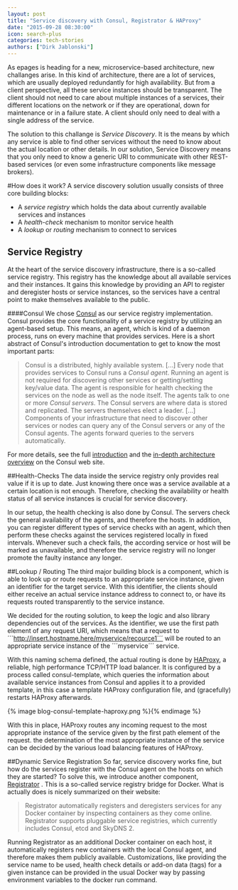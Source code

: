 ```yaml
---
layout: post
title: "Service discovery with Consul, Registrator & HAProxy"
date: "2015-09-28 08:30:00"
icon: search-plus
categories: tech-stories
authors: ["Dirk Jablonski"]
---
```


As epages is heading for a new, microservice-based architecture, new challanges arise. In this kind of architecture, there are a lot of services, which are usually deployed redundantly for high availability. But from a client perspective, all these service instances should be transparent. The client should not need to care about multiple instances of a services, their different locations on the network or if they are operational, down for maintenance or in a failure state. A client should only need to deal with a single address of the service.

The solution to this challange is *Service Discovery*. It is the means by which any service is able to find other services without the need to know about the actual location or other details. In our solution, Service Discovery means that you only need to know a generic URI to communicate with other REST-based services (or even some infrastructure components like message brokers).

#How does it work?
A service discovery solution usually consists of three core building blocks:

* A *service registry* which holds the data about currently available services and instances
* A *health-check* mechanism to monitor service health
* A *lookup* or *routing* mechanism to connect to services

## Service Registry
At the heart of the service discovery infrastructure, there is a so-called service registry. This registry has the knowledge about all available services and their instances. It gains this knowledge by providing an API to register and deregister hosts or service instances, so the services have a central point to make themselves available to the public.

####Consul
We chose [Consul](https://consul.io/) as our service registry implementation. Consul provides the core functionality of a service registry by utilizing an agent-based setup. This means, an agent, which is kind of a daemon process, runs on every machine that provides services. Here is a short abstract of Consul's introduction documentation to get to know the most important parts:

>Consul is a distributed, highly available system. [...]
>Every node that provides services to Consul runs a *Consul agent*.  Running an agent is not required for discovering other services or getting/setting key/value data. The agent is responsible for health checking the services on the node as well as the node itself.
>The agents talk to one or more *Consul servers*. The Consul servers are where data is stored and replicated. The servers themselves elect a leader.
>[...]
>Components of your infrastructure that need to discover other services or nodes can query any of the Consul servers 
>or any of the Consul agents. The agents forward queries to the servers automatically.

For more details, see the full [introduction](https://www.consul.io/intro/index.html)  and the [in-depth architecture overview](https://www.consul.io/docs/internals/architecture.html) on the Consul web site.

##Health-Checks
The data inside the service registry only provides real value if it is up to date. Just knowing there once was a service available at a certain location is not enough. Therefore, checking the availability or health status of all service instances is crucial for service discovery.

In our setup, the health checking is also done by Consul. The servers check the general availability of the agents, and therefore the hosts. In addition, you can register different types of service checks with an agent, which then perform these checks against the services registered locally in fixed intervals. Whenever such a check fails, the according service or host will be marked as unavailable, and therefore the service registry will no longer promote the faulty instance any longer.

##Lookup / Routing
The third major building block is a component, which is able to look up or route requests to an appropriate service instance, given an identifier for the target service. With this identifier, the clients should either receive an actual service instance address to connect to, or have its requests routed transparently to the service instance.

We decided for the routing solution, to keep the logic and also library dependencies out of the services. As the identifier, we use the first path element of any request URI, which means that a request to ´´´http://insert.hostname.here/myservice/recource1´´´ will be routed to an appropriate service instance of the ´´´myservice´´´ service.

With this naming schema defined, the actual routing is done by [HAProxy](http://www.haproxy.org/), a reliable, high performance TCP/HTTP load balancer. It is configured by a process called consul-template, which queries the information about available service instances from Consul and applies it to a provided template, in this case a template HAProxy configuration file, and (gracefully) restarts HAProxy afterwards.

{% image blog-consul-template-haproxy.png %}{% endimage %}

With this in place, HAProxy routes any incoming request to the most appropriate instance of the service given by the first path element of the request. the determination of the most appropriate instance of the service can be decided by the various load balancing features of HAProxy.

##Dynamic Service Registration
So far, service discovery works fine, but how do the services register with the Consul agent on the hosts on which they are started? To solve this, we introduce another component, [Registrator](http://gliderlabs.com/registrator/latest/) . This is a so-called service registry bridge for Docker. What is actually does is nicely summarized on their website:

>Registrator automatically registers and deregisters services for any Docker container by inspecting containers as they come online. Registrator supports pluggable service registries, which currently includes Consul, etcd and SkyDNS 2.

Running Registrator as an additional Docker container on each host, it automatically registers new containers with the local Consul agent, and therefore makes them publicly available. Customizations, like providing the service name to be used, health check details or add-on data (tags) for a given instance can be provided in the usual Docker way by passing environment variables to the docker run command.
